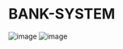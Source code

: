 # BANK-SYSTEM
![image](https://github.com/anualex464/BANK-SYSTEM/assets/140091686/4ec6e1fc-46c6-4130-bc67-9cc365a5847c)
![image](https://github.com/anualex464/BANK-SYSTEM/assets/140091686/e286e372-bf4d-4b92-9678-0f82791b6ae8)
